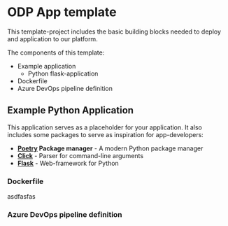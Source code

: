 # ODP App template

This template-project includes the basic building blocks needed to deploy and application to our platform.

The components of this template:
* Example application
  - Python flask-application
* Dockerfile
* Azure DevOps pipeline definition


## Example Python Application

This application serves as a placeholder for your application. It also includes some packages to serve as inspiration
for app-developers:

* **[Poetry](https://python-poetry.org/) Package manager** - A modern Python package manager
* **[Click](https://click.palletsprojects.com/en/8.0.x/options/#boolean-flags)** - Parser for command-line arguments
* **[Flask](https://flask.palletsprojects.com/en/2.0.x/)** - Web-framework for Python

### Dockerfile

asdfasfas


### Azure DevOps pipeline definition


